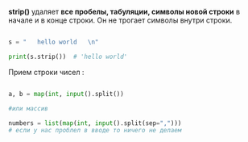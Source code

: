 
**strip()** удаляет **все пробелы, табуляции, символы новой строки** в начале и в конце строки. Он не трогает символы внутри строки.

```python

s = "   hello world   \n"

print(s.strip())  # 'hello world'

```




Прием строки чисел : 

```python

a, b = map(int, input().split())

#или массив 

numbers = list(map(int, input().split(sep=",")))
# если у нас проблел в вводе то ничего не делаем

```



